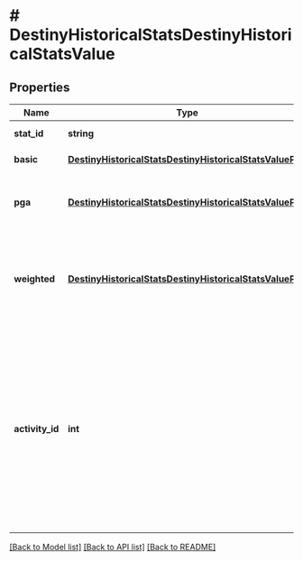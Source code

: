 # # DestinyHistoricalStatsDestinyHistoricalStatsValue

## Properties

Name | Type | Description | Notes
------------ | ------------- | ------------- | -------------
**stat_id** | **string** | Unique ID for this stat | [optional]
**basic** | [**DestinyHistoricalStatsDestinyHistoricalStatsValuePair**](DestinyHistoricalStatsDestinyHistoricalStatsValuePair.md) | Basic stat value. | [optional]
**pga** | [**DestinyHistoricalStatsDestinyHistoricalStatsValuePair**](DestinyHistoricalStatsDestinyHistoricalStatsValuePair.md) | Per game average for the statistic, if applicable | [optional]
**weighted** | [**DestinyHistoricalStatsDestinyHistoricalStatsValuePair**](DestinyHistoricalStatsDestinyHistoricalStatsValuePair.md) | Weighted value of the stat if a weight greater than 1 has been assigned. | [optional]
**activity_id** | **int** | When a stat represents the best, most, longest, fastest or some other personal best, the actual activity ID where that personal best was established is available on this property. | [optional]

[[Back to Model list]](../../README.md#models) [[Back to API list]](../../README.md#endpoints) [[Back to README]](../../README.md)
